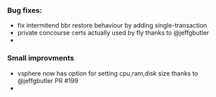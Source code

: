 ### Bug fixes:

- fix intermitend bbr restore behaviour by adding single-transaction
- private concourse certs actually used by fly thanks to @jeffgbutler
- 

### Small improvments
- vsphere now has option for setting cpu,ram,disk size thanks to @jeffgbutler PR #199
- 
